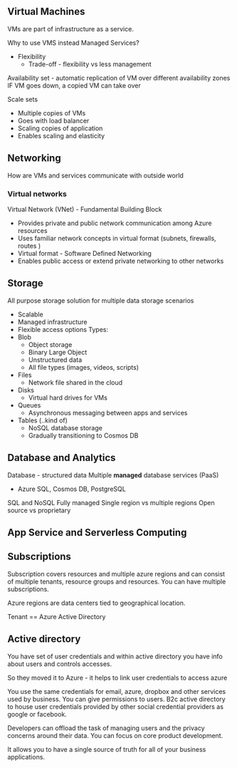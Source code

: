 ## Virtual Machines 
VMs are part of infrastructure as a service. 

Why to use VMS instead Managed Services? 
- Flexibility 
	- Trade-off - flexibility vs less management 


Availability set - automatic replication of VM over different availability zones 
IF VM goes down, a copied VM can take over 

Scale sets 
- Multiple copies of VMs 
- Goes with load balancer 
- Scaling copies of application 
- Enables scaling and elasticity 

## Networking 
How are VMs and services communicate with outside world 

### Virtual networks 
Virtual Network (VNet) - Fundamental Building Block 
- Provides private and public network communication among Azure resources 
- Uses familiar network concepts in virtual format (subnets, firewalls, routes )
- Virtual format - Software Defined Networking 
- Enables public access or extend private networking to other networks 


## Storage
All purpose storage solution for multiple data storage scenarios 
- Scalable 
- Managed infrastructure 
- Flexible access options 
Types: 
 - Blob
	 - Object storage 
	 - Binary Large Object 
	 - Unstructured data
	 - All file types (images, videos, scripts)
 - Files 
	 - Network file shared in the cloud 
 - Disks
	 - Virtual hard drives for VMs
 - Queues
	 - Asynchronous messaging between apps and services 
 - Tables (..kind of)
	 - NoSQL database storage 
	 - Gradually transitioning to Cosmos DB


## Database and Analytics 
Database - structured data 
Multiple **managed** database services (PaaS)
- Azure SQL, Cosmos DB, PostgreSQL

SQL and NoSQL
Fully managed 
Single region vs multiple regions 
Open source vs proprietary

## App Service and Serverless Computing

## Subscriptions
Subscription covers resources and multiple azure regions and can consist of multiple tenants, resource groups and resources. You can have multiple subscriptions. 

Azure regions are data centers tied to geographical location. 

Tenant == Azure Active Directory


## Active directory
You have set of user credentials and within active directory you have info about users and controls accesses. 

So they moved it to Azure - it helps to link user credentials to access azure 

You use the same credentials for email, azure, dropbox and other services used by business. You can give permissions to users. B2c active directory to house user credentials provided by other social credential providers as google or facebook. 

Developers can offload the task of managing users and the privacy concerns around their data. You can focus on core product development. 

It allows you to have a single source of truth for all of your business applications. 